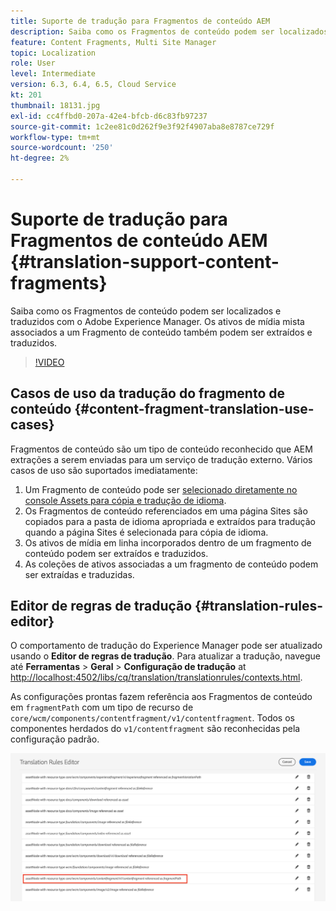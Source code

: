 ```yaml
---
title: Suporte de tradução para Fragmentos de conteúdo AEM
description: Saiba como os Fragmentos de conteúdo podem ser localizados e traduzidos com o Adobe Experience Manager. Os ativos de mídia mista associados a um Fragmento de conteúdo também podem ser extraídos e traduzidos.
feature: Content Fragments, Multi Site Manager
topic: Localization
role: User
level: Intermediate
version: 6.3, 6.4, 6.5, Cloud Service
kt: 201
thumbnail: 18131.jpg
exl-id: cc4ffbd0-207a-42e4-bfcb-d6c83fb97237
source-git-commit: 1c2ee81c0d262f9e3f92f4907aba8e8787ce729f
workflow-type: tm+mt
source-wordcount: '250'
ht-degree: 2%

---
```


# Suporte de tradução para Fragmentos de conteúdo AEM {#translation-support-content-fragments}

Saiba como os Fragmentos de conteúdo podem ser localizados e traduzidos com o Adobe Experience Manager. Os ativos de mídia mista associados a um Fragmento de conteúdo também podem ser extraídos e traduzidos.

>[!VIDEO](https://video.tv.adobe.com/v/18131/?quality=12&learn=on)

## Casos de uso da tradução do fragmento de conteúdo {#content-fragment-translation-use-cases}

Fragmentos de conteúdo são um tipo de conteúdo reconhecido que AEM extrações a serem enviadas para um serviço de tradução externo. Vários casos de uso são suportados imediatamente:

1. Um Fragmento de conteúdo pode ser [selecionado diretamente no console Assets para cópia e tradução de idioma](https://experienceleague.adobe.com/docs/experience-manager-cloud-service/content/assets/admin/translate-assets.html).
2. Os Fragmentos de conteúdo referenciados em uma página Sites são copiados para a pasta de idioma apropriada e extraídos para tradução quando a página Sites é selecionada para cópia de idioma.
3. Os ativos de mídia em linha incorporados dentro de um fragmento de conteúdo podem ser extraídos e traduzidos.
4. As coleções de ativos associadas a um fragmento de conteúdo podem ser extraídas e traduzidas.

## Editor de regras de tradução {#translation-rules-editor}

O comportamento de tradução do Experience Manager pode ser atualizado usando o **Editor de regras de tradução**. Para atualizar a tradução, navegue até **Ferramentas** > **Geral** > **Configuração de tradução** at [http://localhost:4502/libs/cq/translation/translationrules/contexts.html](http://localhost:4502/libs/cq/translation/translationrules/contexts.html).

As configurações prontas fazem referência aos Fragmentos de conteúdo em `fragmentPath` com um tipo de recurso de `core/wcm/components/contentfragment/v1/contentfragment`. Todos os componentes herdados do `v1/contentfragment` são reconhecidas pela configuração padrão.

![Editor de regras de tradução](assets/translation-configuration.png)
